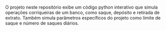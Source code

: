 O projeto neste repositório exibe um código python interativo que simula operações corriqueiras de um banco, como saque, depósito e retirada de extrato. Também simula parâmetros específicos do projeto como limite de saque e número de saques diários.